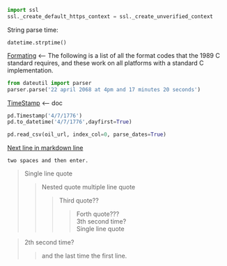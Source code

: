 ```python
import ssl
ssl._create_default_https_context = ssl._create_unverified_context
```


String parse time:

`datetime.strptime()`

[Formating](https://docs.python.org/3/library/datetime.html#strftime-and-strptime-format-codes) <-- The following is a list of all the format codes that the 1989 C standard requires, and these work on all platforms with a standard C implementation.

```python
from dateutil import parser
parser.parse('22 april 2068 at 4pm and 17 minutes 20 seconds')
```

[TimeStamp](https://pandas.pydata.org/pandas-docs/stable/reference/api/pandas.Timestamp.html) <-- doc

```python
pd.Timestamp('4/7/1776')
pd.to_datetime('4/7/1776',dayfirst=True)
```

```python
pd.read_csv(oil_url, index_col=0, parse_dates=True)
```


[Next line in markdown line](https://learn.microsoft.com/en-us/azure/devops/project/wiki/markdown-guidance?view=azure-devops#markdown-files-or-widgets)


```
two spaces and then enter.
```

> Single line quote
>> Nested quote
>> multiple line
>> quote
>>> Third quote??  
>>>> Forth quote???  
>>> 3th second time?  
> Single line quote

> 2th second time?   
>> and the last time the first line.  
